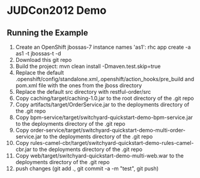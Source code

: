 # JUDCon2012 Demo

## Running the Example

1. Create an OpenShift jbossas-7 instance names 'as1': rhc app create -a as1 -t jbossas-t -d
2. Download this git repo 
3. Build the project: mvn clean install -Dmaven.test.skip=true
4. Replace the default .openshift/config/standalone.xml,.openshift/action_hooks/pre_build and pom.xml file with the ones from the jboss directory
5. Replace the default src directory with restful-order/src
6. Copy caching/target/caching-1.0.jar to the root directory of the .git repo
7. Copy artifacts/target/OrderService.jar to the deployments directory of the .git repo
8. Copy bpm-service/target/switchyard-quickstart-demo-bpm-service.jar to the deployments directory of the .git repo
9. Copy order-service/target/switchyard-quickstart-demo-multi-order-service.jar to the deployments directory of the .git repo
10. Copy rules-camel-cbr/target/switchyard-quickstart-demo-rules-camel-cbr.jar to the deployments directory of the .git repo
11. Copy web/target/switchyard-quickstart-demo-multi-web.war to the deployments directory of the .git repo
12. push changes (git add ., git commit -a -m "test", git push)

